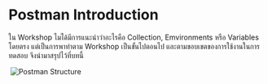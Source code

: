 # Postman Introduction

ใน Workshop ไมไ่ด้มีการแนะนำว่าอะไรคือ Collection, Emvironments หรือ Variables โดยตรง
แต่เป็นการพาทำตาม Workshop เป็นขั้นไปตอนไป และตามขอบเขตของการใช้งานในการทดสอบ  จึงนำมาสรุปไว้ที่บทนี้

 ![Postman Structure](/images/postman.png)

